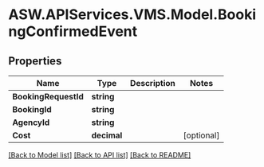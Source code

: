 # ASW.APIServices.VMS.Model.BookingConfirmedEvent
## Properties

Name | Type | Description | Notes
------------ | ------------- | ------------- | -------------
**BookingRequestId** | **string** |  | 
**BookingId** | **string** |  | 
**AgencyId** | **string** |  | 
**Cost** | **decimal** |  | [optional] 

[[Back to Model list]](../README.md#documentation-for-models) [[Back to API list]](../README.md#documentation-for-api-endpoints) [[Back to README]](../README.md)

